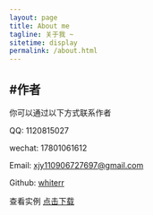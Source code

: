 ```yaml
---
layout: page
title: About me
tagline: 关于我 ~
sitetime: display
permalink: /about.html
---
```


## #作者

你可以通过以下方式联系作者

QQ: 1120815027

wechat: 17801061612

Email: <a href="mailto:xjy110906727697@gmail.com">xjy110906727697@gmail.com</a>

Github: [whiterr](https://github.com/whiterr)

查看实例  [点击下载](/download/花书：深度学习.pdf)


<!-- ## #捐助我

本主题使用免费，也是作者长期工作的结晶，如果你喜欢主题\~想支持作者，欢迎给作者捐赠~

<center>扫下方付款二维码即可向作者捐赠!</center>

![wechat](https://atlinker.cn/pay/wechat.png)

![pay](https://atlinker.cn/pay/apay.png) -->
